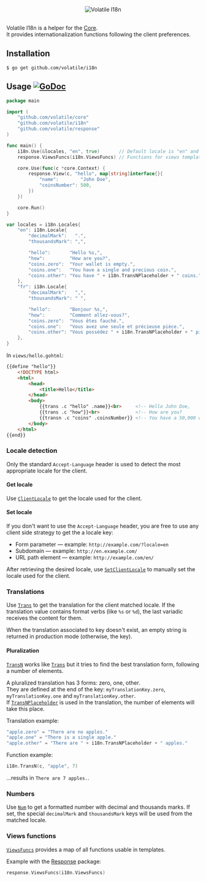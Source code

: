 <p align="center"><img src="http://volatile.whitedevops.com/images/repositories/i18n/logo.png" alt="Volatile I18n" title="Volatile I18n"><br><br></p>

Volatile I18n is a helper for the [Core](https://github.com/volatile/core).  
It provides internationalization functions following the client preferences.

## Installation

```Shell
$ go get github.com/volatile/i18n
```

## Usage [![GoDoc](https://godoc.org/github.com/volatile/i18n?status.svg)](https://godoc.org/github.com/volatile/i18n)

```Go
package main

import (
	"github.com/volatile/core"
	"github.com/volatile/i18n"
	"github.com/volatile/response"
)

func main() {
	i18n.Use(&locales, "en", true)       // Default locale is "en" and client locale will be saved in a cookie on first match.
	response.ViewsFuncs(i18n.ViewsFuncs) // Functions for views templates

	core.Use(func(c *core.Context) {
		response.View(c, "hello", map[string]interface{}{
			"name":        "John Doe",
			"coinsNumber": 500,
		})
	})

	core.Run()
}

var locales = i18n.Locales{
	"en": i18n.Locale{
		"decimalMark":   ".",
		"thousandsMark": ",",

		"hello":       "Hello %s,",
		"how":         "How are you?",
		"coins.zero":  "Your wallet is empty.",
		"coins.one":   "You have a single and precious coin.",
		"coins.other": "You have " + i18n.TransNPlaceholder + " coins.",
	},
	"fr": i18n.Locale{
		"decimalMark":   ",",
		"thousandsMark": " ",

		"hello":       "Bonjour %s,",
		"how":         "Comment allez-vous?",
		"coins.zero":  "Vous êtes fauché.",
		"coins.one":   "Vous avez une seule et précieuse pièce.",
		"coins.other": "Vous possédez " + i18n.TransNPlaceholder + " pièces.",
	},
}
```

In `views/hello.gohtml`:

```HTML
{{define "hello"}}
	<!DOCTYPE html>
	<html>
		<head>
			<title>Hello</title>
		</head>
		<body>
			{{trans .c "hello" .name}}<br>     <!-- Hello John Doe,          -->
			{{trans .c "how"}}<br>             <!-- How are you?             -->
			{{transn .c "coins" .coinsNumber}} <!-- You have a 50,000 coins. -->
		</body>
	</html>
{{end}}
```

### Locale detection

Only the standard `Accept-Language` header is used to detect the most appropriate locale for the client.

#### Get locale

Use [`ClientLocale`](https://godoc.org/github.com/volatile/i18n#ClientLocale) to get the locale used for the client.

#### Set locale

If you don't want to use the `Accept-Language` header, you are free to use any client side strategy to get the a locale key:

- Form parameter — example: `http://example.com/?locale=en`
- Subdomain — example: `http://en.example.com/`
- URL path element — example: `http://example.com/en/`

After retrieving the desired locale, use [`SetClientLocale`](https://godoc.org/github.com/volatile/i18n#SetClientLocale) to manually set the locale used for the client.

### Translations

Use [`Trans`](https://godoc.org/github.com/volatile/i18n#Trans) to get the translation for the client matched locale.
If the translation value contains format verbs (like `%s` or `%d`), the last variadic receives the content for them.

When the translation associated to key doesn't exist, an empty string is returned in production mode (otherwise, the key).

#### Pluralization

[`TransN`](https://godoc.org/github.com/volatile/i18n#TransN) works like [`Trans`](https://godoc.org/github.com/volatile/i18n#Trans) but it tries to find the best translation form, following a number of elements.

A pluralized translation has 3 forms: zero, one, other.  
They are defined at the end of the key: `myTranslationKey.zero`, `myTranslationKey.one` and `myTranslationKey.other`.  
If [`TransNPlaceholder`](https://godoc.org/github.com/volatile/i18n#pkg-constants) is used in the translation, the number of elements will take this place.

Translation example:

```Go
"apple.zero" = "There are no apples."
"apple.one" = "There is a single apple."
"apple.other" = "There are " + i18n.TransNPlaceholder + " apples."
```

Function example:

```Go
i18n.TransN(c, "apple", 7)
```
…results in `There are 7 apples.`.

### Numbers

Use [`Num`](https://godoc.org/github.com/volatile/i18n#Num) to get a formatted number with decimal and thousands marks.
If set, the special `decimalMark` and `thousandsMark` keys will be used from the matched locale.

### Views functions

[`ViewsFuncs`](https://godoc.org/github.com/volatile/i18n#ViewsFuncs) provides a map of all functions usable in templates.

Example with the [Response](https://github.com/volatile/response) package:

```Go
response.ViewsFuncs(i18n.ViewsFuncs)
```
